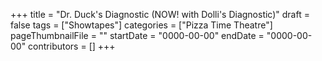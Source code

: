 +++
title = "Dr. Duck's Diagnostic (NOW! with Dolli's Diagnostic)"
draft = false
tags = ["Showtapes"]
categories = ["Pizza Time Theatre"]
pageThumbnailFile = ""
startDate = "0000-00-00"
endDate = "0000-00-00"
contributors = []
+++
